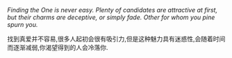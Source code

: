 *Finding the One is never easy. Plenty of candidates are attractive at first, but their charms are deceptive, or simply fade. Other for whom you pine spurn you.*

找到真爱并不容易,很多人起初会很有吸引力,但是这种魅力具有迷惑性,会随着时间而逐渐减弱,你渴望得到的人会冷落你.